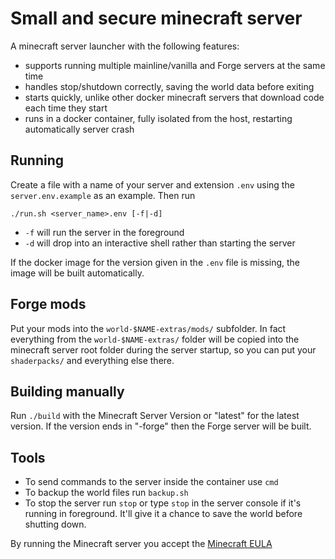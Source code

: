 # Small and secure minecraft server

A minecraft server launcher with the following features:

* supports running multiple mainline/vanilla and Forge servers at the same time
* handles stop/shutdown correctly, saving the world data before exiting
* starts quickly, unlike other docker minecraft servers that download code each time they start
* runs in a docker container, fully isolated from the host, restarting automatically server crash

## Running

Create a file with a name of your server and extension `.env` using the `server.env.example` as an example. Then run

`./run.sh <server_name>.env [-f|-d]`

* `-f` will run the server in the foreground
* `-d` will drop into an interactive shell rather than starting the server

If the docker image for the version given in the `.env` file is missing, the image will be built automatically.

## Forge mods

Put your mods into the `world-$NAME-extras/mods/` subfolder. In fact everything from the `world-$NAME-extras/` folder will be copied into the minecraft server root folder during the server startup, so you can put your `shaderpacks/` and everything else there.

## Building manually

Run `./build` with the Minecraft Server Version or "latest" for the latest version. If the version ends in "-forge" then the Forge server will be built.

## Tools

* To send commands to the server inside the container use `cmd`
* To backup the world files run `backup.sh`
* To stop the server run `stop` or type `stop` in the server console if it's running in foreground. It'll give it a chance to save the world before shutting down.

By running the Minecraft server you accept the [Minecraft EULA](https://account.mojang.com/documents/minecraft_eula)
